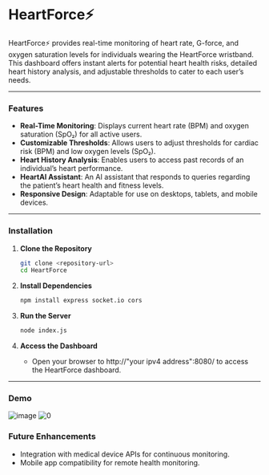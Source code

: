 # HeartForce⚡
HeartForce⚡ provides real-time monitoring of heart rate, G-force, and oxygen saturation levels for individuals wearing the HeartForce wristband. This dashboard offers instant alerts for potential heart health risks, detailed heart history analysis, and adjustable thresholds to cater to each user’s needs.

---

### Features

- **Real-Time Monitoring**: Displays current heart rate (BPM) and oxygen saturation (SpO₂) for all active users.
- **Customizable Thresholds**: Allows users to adjust thresholds for cardiac risk (BPM) and low oxygen levels (SpO₂).
- **Heart History Analysis**: Enables users to access past records of an individual’s heart performance.
- **HeartAI Assistant**: An AI assistant that responds to queries regarding the patient’s heart health and fitness levels.
- **Responsive Design**: Adaptable for use on desktops, tablets, and mobile devices.

---

### Installation

1. **Clone the Repository**  
   ```bash
   git clone <repository-url>
   cd HeartForce
   ```

2. **Install Dependencies**  
   ```bash
   npm install express socket.io cors
   ```

3. **Run the Server**  
   ```bash
   node index.js
   ```

4. **Access the Dashboard**  
   - Open your browser to http://"your ipv4 address":8080/ to access the HeartForce dashboard.

---

### Demo
![image](https://github.com/user-attachments/assets/366b83c5-cc2d-4515-8eda-ca3a7f5403d3)
![0](https://github.com/user-attachments/assets/0a21b32c-9e12-4c50-b5e5-0df72bed1605)



### Future Enhancements

- Integration with medical device APIs for continuous monitoring.
- Mobile app compatibility for remote health monitoring.
